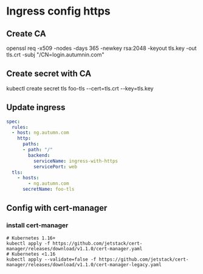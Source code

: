 # Ingress config https
## Create CA
openssl req -x509 -nodes -days 365 -newkey rsa:2048 -keyout tls.key -out tls.crt -subj "/CN=login.autumnin.com"
## Create secret with CA
kubectl create secret tls  foo-tls --cert=tls.crt --key=tls.key
## Update ingress
``` yaml
spec:
  rules:
  - host: ng.autumn.com
    http:
      paths:
      - path: "/"
        backend:
          serviceName: ingress-with-https
          servicePort: web
  tls:
    - hosts:
        - ng.autumn.com
      secretName: foo-tls
```
## Config with cert-manager
### install cert-manager
``` shell
# Kubernetes 1.16+
kubectl apply -f https://github.com/jetstack/cert-manager/releases/download/v1.1.0/cert-manager.yaml
# Kubernetes <1.16
kubectl apply --validate=false -f https://github.com/jetstack/cert-manager/releases/download/v1.1.0/cert-manager-legacy.yaml
```
